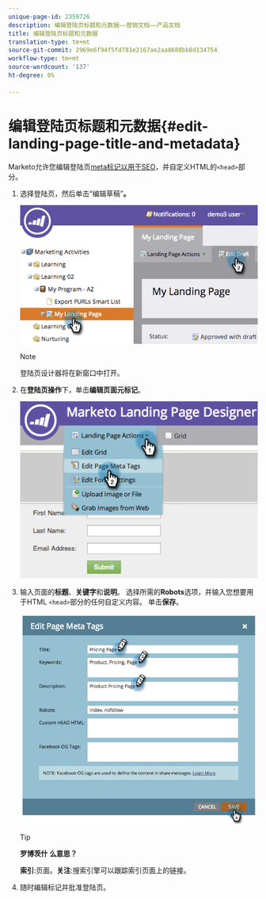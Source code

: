 ```yaml
---
unique-page-id: 2359726
description: 编辑登陆页标题和元数据——营销文档——产品文档
title: 编辑登陆页标题和元数据
translation-type: tm+mt
source-git-commit: 2969e6f94f5fd781e2167ae2aa8680bb8d134754
workflow-type: tm+mt
source-wordcount: '137'
ht-degree: 0%

---
```



# 编辑登陆页标题和元数据{#edit-landing-page-title-and-metadata}

Marketo允许您编辑登陆页[meta标记以用于SEO](https://www.w3schools.com/tags/tag_meta.asp)，并自定义HTML的`<head>`部分。

1. 选择登陆页，然后单击“编辑草稿”**。**

   ![](assets/image2014-9-17-11-3a39-3a21.png)

   >[!NOTE]
   >
   >登陆页设计器将在新窗口中打开。

1. 在&#x200B;**登陆页操作**&#x200B;下，单击&#x200B;**编辑页面元标记**。

   ![](assets/image2014-9-17-11-3a39-3a32.png)

1. 输入页面的&#x200B;**标题**、**关键字**&#x200B;和&#x200B;**说明**。 选择所需的&#x200B;**Robots**&#x200B;选项，并输入您想要用于HTML `<head>`部分的任何自定义内容。 单击&#x200B;**保存**。

   ![](assets/image2014-9-17-11-3a39-3a50.png)

   >[!TIP]
   >
   >**罗博茨什 [](https://www.robotstxt.org/meta.html) 么意思？**
   >
   >**索引**:页面。**关注**:搜索引擎可以跟踪索引页面上的链接。

1. 随时编辑标记并批准登陆页。
